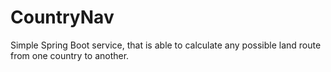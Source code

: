 # CountryNav
Simple Spring Boot service, that is able to calculate any possible land route from one country to another.
